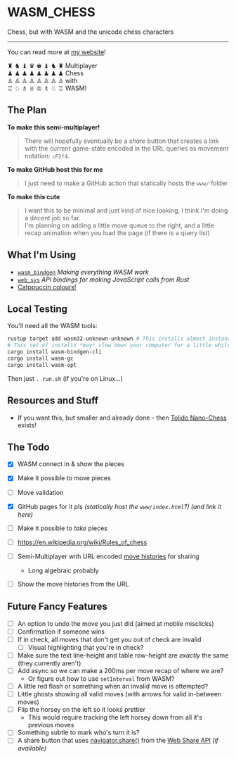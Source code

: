 
# WASM_CHESS

Chess, but with WASM and the unicode chess characters

****

You can read more at [my website](https://sophie.coffee/fun/unicode-chess/)!

♜ ♞ ♝ ♛ ♚ ♝ ♞ ♜ Multiplayer  
♟ ♟ ♟ ♟ ♟ ♟ ♟ ♟ Chess  
♙ ♙ ♙ ♙ ♙ ♙ ♙ ♙ with  
♖ ♘ ♗ ♕ ♔ ♗ ♘ ♖ WASM!  

## The Plan

**To make this semi-multiplayer!**  
> There will hopefully eventually be a *share* button that creates a link with the current game-state encoded in the URL queries as movement notation: `♙F2f4`.

**To make GitHub host this for me**
> I just need to make a GitHub action that statically hosts the `www/` folder

**To make this cute**  
> I want this to be minimal and just kind of nice looking, I think I'm doing a decent job so far.  
> I'm planning on adding a little move queue to the right, and a little recap animation when you load the page (if there is a query list)

## What I'm Using

* [`wasm_bindgen`](https://docs.rs/wasm-bindgen/) *Making everything WASM work*  
* [`web_sys`](https://docs.rs/web-sys/) *API bindings for making JavaScript calls from Rust*  
* [Catppuccin colours!](https://catppuccin.com/palette)  

## Local Testing

You'll need all the WASM tools:  
```bash
rustup target add wasm32-unknown-unknown # This installs almost instantly
# This set of installs *may* slow down your computer for a little while
cargo install wasm-bindgen-cli
cargo install wasm-gc
cargo install wasm-opt
```

Then just `. run.sh` (if you're on Linux...)  

## Resources and Stuff

* If you want this, but smaller and already done - then [Tolido Nano-Chess](https://nanochess.org/chess4.html) exists!  




## The Todo

- [x] WASM connect in & show the pieces
- [x] Make it possible to move pieces
- [ ] Move validation
- [x] GitHub pages for it pls *(statically host the `www/index.html`?) (and link it here)*
- [ ] Make it possible to *take* pieces  
- [ ] https://en.wikipedia.org/wiki/Rules_of_chess  
- [ ] Semi-Multiplayer with URL encoded [move histories](https://en.wikipedia.org/wiki/Chess_notation) for sharing 
  * Long algebraic probably  
- [ ] Show the move histories from the URL  


## Future Fancy Features

- [ ] An option to undo the move you just did (aimed at mobile misclicks)
- [ ] Confirmation if someone wins
- [ ] If in check, all moves that don't get you out of check are invalid
  - [ ] Visual highlighting that you're in check?
- [ ] Make sure the text line-height and table row-height are *exactly* the same (they currently aren't)
- [ ] Add async so we can make a 200ms per move recap of where we are?
  * Or figure out how to use `setInterval` from WASM?
- [ ] A little red flash or something when an invalid move is attempted?  
- [ ] Little ghosts showing all valid moves (with arrows for valid in-between moves)  
- [ ] Flip the horsey on the left so it looks prettier  
  * This would require tracking the left horsey down from all it's previous moves
- [ ] Something subtle to mark who's turn it is?
- [ ] A share button that uses [navigator.share()](https://developer.mozilla.org/en-US/docs/Web/API/Navigator/share) from the [Web Share API](https://developer.mozilla.org/en-US/docs/Web/API/Web_Share_API) *(if available)*

